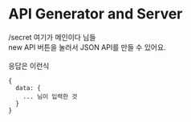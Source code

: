 # API Generator and Server

/secret
여기가 메인이다 님들\
new API 버튼을 눌러서 JSON API를 만들 수 있어요.\
\
응답은 이런식

```
{
  data: { 
    ... 님이 입력한 것 
  }
}
```
